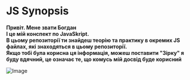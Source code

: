 # JS Synopsis

**Привіт. Мене звати Богдан <br> І це мій конспект по JavaSkript.<br> В цьому
репозиторії ти знайдеш теорію та практику в окремих JS файлах, які знаходяться в
цьому репозиторії. <br> Якщо тобі була корисна ця інформація, можеш поставити
"Зірку" я буду вдячний, це означає те, що комусь мій досвід буде корисний**

![Image](https://github.com/user-attachments/assets/ae996a36-67b7-4685-9f1d-f2230deff97e)
